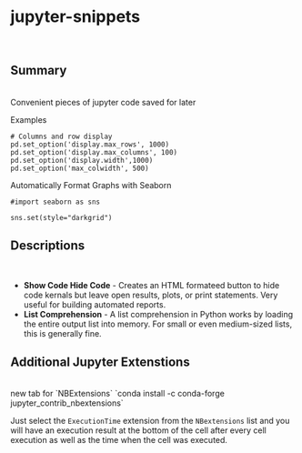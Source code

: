 # jupyter-snippets
<br>

## Summary
<br>
Convenient pieces of jupyter code saved for later

Examples
```
# Columns and row display
pd.set_option('display.max_rows', 1000)
pd.set_option('display.max_columns', 100)
pd.set_option('display.width',1000)
pd.set_option('max_colwidth', 500)
```

Automatically Format Graphs with Seaborn 
```
#import seaborn as sns
 
sns.set(style="darkgrid")
```

## Descriptions
<br>

* **Show Code Hide Code** - Creates an HTML formateed button to hide code kernals but leave open results, plots, or print statements. Very useful for building automated reports.
* **List Comprehension** - A list comprehension in Python works by loading the entire output list into memory. For small or even medium-sized lists, this is generally fine.

## Additional Jupyter Extenstions
<br>
new tab for `NBExtensions`
`conda install -c conda-forge jupyter_contrib_nbextensions`

Just select the `ExecutionTime` extension from the `NBextensions` list and you will have an execution result at the bottom of the cell after every cell execution as well as the time when the cell was executed.
